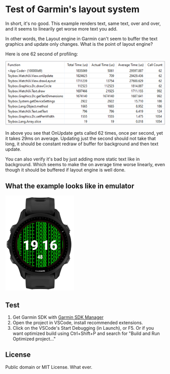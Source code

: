 # Test of Garmin's layout system

In short, it's no good. This example renders text, same text, over and over, and it seems to linearily get worse more text you add.

In other words, the Layout engine in Garmin can't seem to buffer the text graphics and update only changes. What is the point of layout engine?

Here is one 62 second of profiling:

![Profiling 62 seconds](./profiling-62seconds.png)

In above you see that OnUpdate gets called 62 times, once per second, yet it takes 29ms on average. Updating just the second should not take that long, it should be constant redraw of buffer for background and then text update.

You can also verify it's bad by just adding more static text like in background. Which seems to make the on average time worse linearly, even though it should be buffered if layout engine is well done.

## What the example looks like in emulator

<img src="./watch-face.jpg" height="300" alt="Example screenshot" />

## Test

1. Get Garmin SDK with [Garmin SDK Manager](https://developer.garmin.com/connect-iq/sdk/)
2. Open the project in VSCode, install recommended extensions.
3. Click on the VSCode's Start Debugging (in Launch), or F5. Or if you want optimized build using Ctrl+Shift+P and search for "Build and Run Optimized project..."

## License

Public domain or MIT License. What ever.
